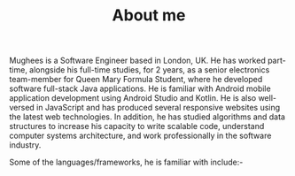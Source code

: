﻿---
title: 'About me'
avatar: './me.jpg'
skills:
  - Java 
  - Python
  - JavaScript (ES6+)
  - Kotlin
  - React
  - Node.js
  - GatsbyJS
  - Firebase
  - Git
  - PostgreSQL
---

Mughees is a Software Engineer based in London, UK. He has worked part-time, alongside his full-time studies, for 2 years, as a senior electronics team-member for Queen Mary Formula Student, where he developed software full-stack Java applications. He is familiar with Android mobile application development using Android Studio and Kotlin. He is also well-versed in JavaScript and has produced several responsive websites using the latest web technologies. In addition, he has studied algorithms and data structures to increase his capacity to write scalable code, understand computer systems architecture, and work professionally in the software industry. 

Some of the languages/frameworks, he is familiar with include:-